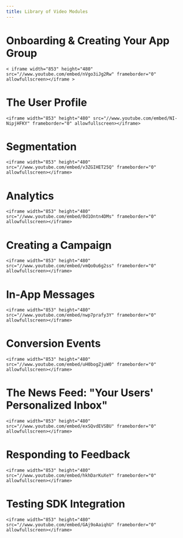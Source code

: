 ```yaml
---
title: Library of Video Modules
---
```

#  Onboarding & Creating Your App Group

	< iframe width="853" height="480" src="//www.youtube.com/embed/nVgo3iJg2Rw" frameborder="0" allowfullscreen></iframe >

# The User Profile

	<iframe width="853" height="480" src="//www.youtube.com/embed/NI-NipjHFKY" frameborder="0" allowfullscreen></iframe>

# Segmentation


	<iframe width="853" height="480" src="//www.youtube.com/embed/v3ZGIHET25Q" frameborder="0" allowfullscreen></iframe>

# Analytics

	<iframe width="853" height="480" src="//www.youtube.com/embed/0d1Ontn4DMs" frameborder="0" allowfullscreen></iframe>

# Creating a Campaign

	<iframe width="853" height="480" src="//www.youtube.com/embed/vmQo0u6g2ss" frameborder="0" allowfullscreen></iframe>

# In-App Messages

	<iframe width="853" height="480" src="//www.youtube.com/embed/nwp7prafy3Y" frameborder="0" allowfullscreen></iframe>

# Conversion Events

    <iframe width="853" height="480" src="//www.youtube.com/embed/uH0bogZjuW0" frameborder="0" allowfullscreen></iframe>

# The News Feed: "Your Users' Personalized Inbox"

	<iframe width="853" height="480" src="//www.youtube.com/embed/exSQvdEVSBU" frameborder="0" allowfullscreen></iframe>

# Responding to Feedback

	<iframe width="853" height="480" src="//www.youtube.com/embed/hkhDarKuXeY" frameborder="0" allowfullscreen></iframe>

# Testing SDK Integration

	<iframe width="853" height="480" src="//www.youtube.com/embed/GAj9oAaiqhU" frameborder="0" allowfullscreen></iframe>